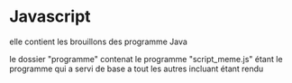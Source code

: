 # Javascript

elle contient les brouillons des programme Java 

le dossier "programme" contenat le programme "script_meme.js" étant le programme qui a servi de base a tout les autres incluant étant rendu 
